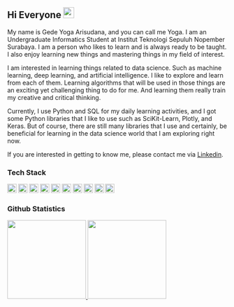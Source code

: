 ## Hi Everyone <img src="https://media.giphy.com/media/hvRJCLFzcasrR4ia7z/giphy.gif" width="25px"></a>

My name is Gede Yoga Arisudana, and you can call me Yoga. I am an Undergraduate Informatics Student at Institut Teknologi Sepuluh Nopember Surabaya. I am a person who likes to learn and is always ready to be taught. I also enjoy learning new things and mastering things in my field of interest.

I am interested in learning things related to data science. Such as machine learning, deep learning, and artificial intelligence. I like to explore and learn from each of them. Learning algorithms that will be used in those things are an exciting yet challenging thing to do for me. And learning them really train my creative and critical thinking.

Currently, I use Python and SQL for my daily learning activities, and I got some Python libraries that I like to use such as SciKit-Learn, Plotly, and Keras. But of course, there are still many libraries that I use and certainly, be beneficial for learning in the data science world that I am exploring right now.

If you are interested in getting to know me, please contact me via [Linkedin](https://www.linkedin.com/in/gede-yoga-arisudana-81a52a1bb/).

### Tech Stack
<a href="https://www.python.org/" title="Python"><img src="https://github.com/get-icon/geticon/raw/master/icons/python.svg" alt="Python" width="21px" height="21px"></a>
<a href="https://jupyter.org/" title="Jupyter Notebook"><img src="https://github.com/get-icon/geticon/raw/master/icons/jupyter.svg" alt="Jupyter Notebook" width="21px" height="21px"></a>
<a href="https://www.tensorflow.org/resources/learn-ml?gclid=Cj0KCQjw3v6SBhCsARIsACyrRAkSwDHZ5dSLFZRWow85bpu2mPy-aTkv3oXS7ZbaHge1jjZ_78Puo0QaArrXEALw_wcB" title="TensorFlow"><img src="https://github.com/valohai/ml-logos/blob/master/tensorflow-tf.svg" alt="TensorFlow" width="21px" height="21px"></a>
<a href="https://keras.io/" title="Keras"><img src="https://github.com/valohai/ml-logos/blob/master/keras.svg" alt="Keras" width="21px" height="21px"></a>
<a href="https://numpy.org/" title="NumPy"><img src="https://github.com/get-icon/geticon/raw/master/icons/numpy-icon.svg" alt="NumPy" width="21px" height="21px"></a>
<a href="https://pandas.pydata.org/" title="pandas"><img src="https://github.com/get-icon/geticon/raw/master/icons/pandas-icon.svg" alt="pandas" width="21px" height="21px"></a>
<a href="https://matplotlib.org/" title="matplotlib"><img src="https://github.com/gilbarbara/logos/blob/master/logos/matplotlib-icon.svg" alt="matplotlib" width="21px" height="21px"></a>
<a href="https://scikit-learn.org/stable/" title="scikit-learn"><img src="https://github.com/valohai/ml-logos/blob/master/scikit-learn.svg" alt="scikit-learn" width="21px" height="21px"></a>
<a href="https://www.postgresql.org/" title="PostgreSQL"><img src="https://github.com/get-icon/geticon/raw/master/icons/postgresql.svg" alt="PostgreSQL" width="21px" height="21px"></a>
<a href="https://dev.mysql.com/" title="MySQL"><img src="https://github.com/get-icon/geticon/raw/master/icons/mysql.svg" alt="MySQL" width="21px" height="21px"></a>

### Github Statistics
<p align="left">
<a href="https://github.com/yogarsdna">
  <img height="180em" src="https://github-readme-stats-eight-theta.vercel.app/api?username=yogarsdna&show_icons=true&theme=algolia&include_all_commits=true&count_private=true"/>
  <img height="180em" src="https://github-readme-stats-eight-theta.vercel.app/api/top-langs/?username=yogarsdna&layout=compact&langs_count=8&theme=algolia"/>
</a>
</p>
